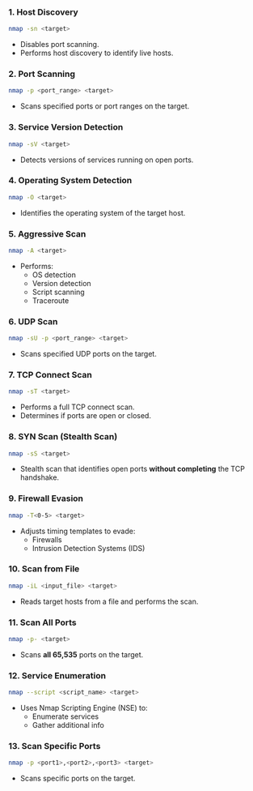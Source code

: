 ### 1. **Host Discovery**

```bash
nmap -sn <target>
```

- Disables port scanning.
- Performs host discovery to identify live hosts.
### 2. **Port Scanning**

```bash
nmap -p <port_range> <target>
```

- Scans specified ports or port ranges on the target.
### 3. **Service Version Detection**

```bash
nmap -sV <target>
```

- Detects versions of services running on open ports.
### 4. **Operating System Detection**

```bash
nmap -O <target>
```

- Identifies the operating system of the target host.
### 5. **Aggressive Scan**

```bash
nmap -A <target>
```

- Performs:
    - OS detection
    - Version detection
    - Script scanning
    - Traceroute
### 6. **UDP Scan**

```bash
nmap -sU -p <port_range> <target>
```

- Scans specified UDP ports on the target.
### 7. **TCP Connect Scan**

```bash
nmap -sT <target>
```

- Performs a full TCP connect scan.
- Determines if ports are open or closed.
### 8. **SYN Scan (Stealth Scan)**

```bash
nmap -sS <target>
```

- Stealth scan that identifies open ports **without completing** the TCP handshake.
### 9. **Firewall Evasion**

```bash
nmap -T<0-5> <target>
```

- Adjusts timing templates to evade:
    - Firewalls
    - Intrusion Detection Systems (IDS)
### 10. **Scan from File**

```bash
nmap -iL <input_file> <target>
```

- Reads target hosts from a file and performs the scan.
### 11. **Scan All Ports**

```bash
nmap -p- <target>
```

- Scans **all 65,535** ports on the target.
### 12. **Service Enumeration**

```bash
nmap --script <script_name> <target>
```

- Uses Nmap Scripting Engine (NSE) to:
    - Enumerate services
    - Gather additional info
### 13. **Scan Specific Ports**

```bash
nmap -p <port1>,<port2>,<port3> <target>
```

- Scans specific ports on the target.